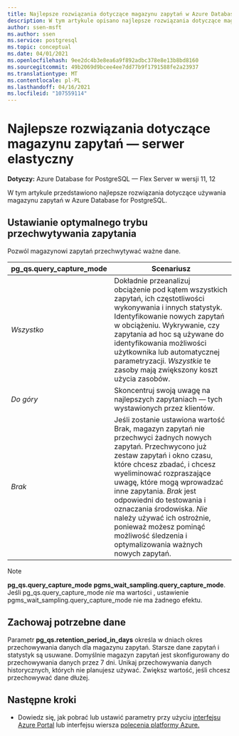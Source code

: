 ```yaml
---
title: Najlepsze rozwiązania dotyczące magazynu zapytań w Azure Database for PostgreSQL — Flex Server
description: W tym artykule opisano najlepsze rozwiązania dotyczące magazynu zapytań w Azure Database for PostgreSQL — Flex Server.
author: ssen-msft
ms.author: ssen
ms.service: postgresql
ms.topic: conceptual
ms.date: 04/01/2021
ms.openlocfilehash: 9ee2dc4b3e8ea6a9f892adbc378e8e13b8bd8160
ms.sourcegitcommit: 49b2069d9bcee4ee7dd77b9f1791588fe2a23937
ms.translationtype: MT
ms.contentlocale: pl-PL
ms.lasthandoff: 04/16/2021
ms.locfileid: "107559114"
---
```

# <a name="best-practices-for-query-store---flexible-server"></a>Najlepsze rozwiązania dotyczące magazynu zapytań — serwer elastyczny

**Dotyczy:** Azure Database for PostgreSQL — Flex Server w wersji 11, 12

W tym artykule przedstawiono najlepsze rozwiązania dotyczące używania magazynu zapytań w Azure Database for PostgreSQL.

## <a name="set-the-optimal-query-capture-mode"></a>Ustawianie optymalnego trybu przechwytywania zapytania
Pozwól magazynowi zapytań przechwytywać ważne dane. 

|**pg_qs.query_capture_mode** | **Scenariusz**|
|---|---|
|_Wszystko_  |Dokładnie przeanalizuj obciążenie pod kątem wszystkich zapytań, ich częstotliwości wykonywania i innych statystyk. Identyfikowanie nowych zapytań w obciążeniu. Wykrywanie, czy zapytania ad hoc są używane do identyfikowania możliwości użytkownika lub automatycznej parametryzacji. _Wszystkie_ te zasoby mają zwiększony koszt użycia zasobów. |
|_Do góry_  |Skoncentruj swoją uwagę na najlepszych zapytaniach — tych wystawionych przez klientów.
|_Brak_ |Jeśli zostanie ustawiona wartość Brak, magazyn zapytań nie przechwyci żadnych nowych zapytań. Przechwycono już zestaw zapytań i okno czasu, które chcesz zbadać, i chcesz wyeliminować rozpraszające uwagę, które mogą wprowadzać inne zapytania. _Brak_ jest odpowiedni do testowania i oznaczania środowiska. _Nie_ należy używać ich ostrożnie, ponieważ możesz pominąć możliwość śledzenia i optymalizowania ważnych nowych zapytań. |


> [!NOTE] 
> **pg_qs.query_capture_mode** **pgms_wait_sampling.query_capture_mode**. Jeśli pg_qs.query_capture_mode _nie_ ma wartości , ustawienie pgms_wait_sampling.query_capture_mode nie ma żadnego efektu. 


## <a name="keep-the-data-you-need"></a>Zachowaj potrzebne dane
Parametr **pg_qs.retention_period_in_days** określa w dniach okres przechowywania danych dla magazynu zapytań. Starsze dane zapytań i statystyk są usuwane. Domyślnie magazyn zapytań jest skonfigurowany do przechowywania danych przez 7 dni. Unikaj przechowywania danych historycznych, których nie planujesz używać. Zwiększ wartość, jeśli chcesz przechowywać dane dłużej.


## <a name="next-steps"></a>Następne kroki
- Dowiedz się, jak pobrać lub ustawić parametry przy użyciu [interfejsu Azure Portal](howto-configure-server-parameters-using-portal.md) lub interfejsu wiersza [polecenia platformy Azure.](howto-configure-server-parameters-using-cli.md)
